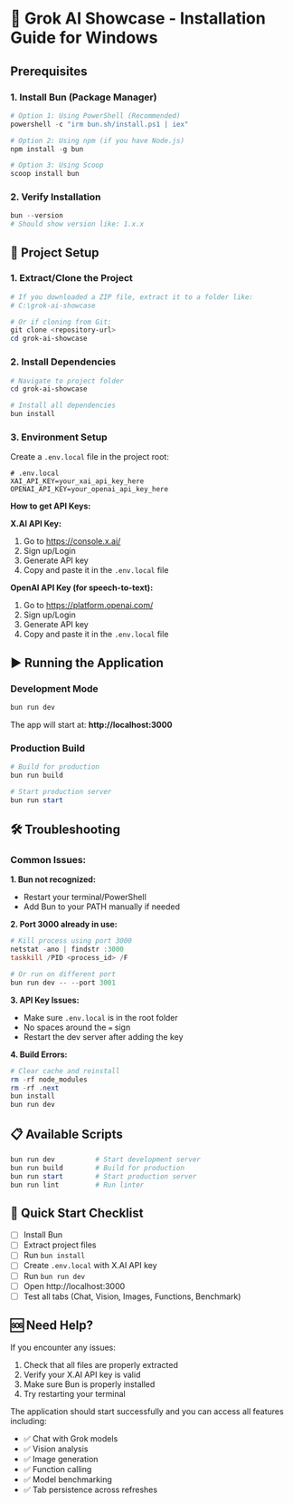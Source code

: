 # 🚀 Grok AI Showcase - Installation Guide for Windows

## Prerequisites

### 1. Install Bun (Package Manager)
```powershell
# Option 1: Using PowerShell (Recommended)
powershell -c "irm bun.sh/install.ps1 | iex"

# Option 2: Using npm (if you have Node.js)
npm install -g bun

# Option 3: Using Scoop
scoop install bun
```

### 2. Verify Installation
```powershell
bun --version
# Should show version like: 1.x.x
```

## 📁 Project Setup

### 1. Extract/Clone the Project
```powershell
# If you downloaded a ZIP file, extract it to a folder like:
# C:\grok-ai-showcase

# Or if cloning from Git:
git clone <repository-url>
cd grok-ai-showcase
```

### 2. Install Dependencies
```powershell
# Navigate to project folder
cd grok-ai-showcase

# Install all dependencies
bun install
```

### 3. Environment Setup
Create a `.env.local` file in the project root:

```env
# .env.local
XAI_API_KEY=your_xai_api_key_here
OPENAI_API_KEY=your_openai_api_key_here
```

**How to get API Keys:**

**X.AI API Key:**
1. Go to https://console.x.ai/
2. Sign up/Login
3. Generate API key
4. Copy and paste it in the `.env.local` file

**OpenAI API Key (for speech-to-text):**
1. Go to https://platform.openai.com/
2. Sign up/Login
3. Generate API key
4. Copy and paste it in the `.env.local` file

## ▶️ Running the Application

### Development Mode
```powershell
bun run dev
```

The app will start at: **http://localhost:3000**

### Production Build
```powershell
# Build for production
bun run build

# Start production server
bun run start
```

## 🛠️ Troubleshooting

### Common Issues:

**1. Bun not recognized:**
- Restart your terminal/PowerShell
- Add Bun to your PATH manually if needed

**2. Port 3000 already in use:**
```powershell
# Kill process using port 3000
netstat -ano | findstr :3000
taskkill /PID <process_id> /F

# Or run on different port
bun run dev -- --port 3001
```

**3. API Key Issues:**
- Make sure `.env.local` is in the root folder
- No spaces around the `=` sign
- Restart the dev server after adding the key

**4. Build Errors:**
```powershell
# Clear cache and reinstall
rm -rf node_modules
rm -rf .next
bun install
bun run dev
```

## 📋 Available Scripts

```powershell
bun run dev          # Start development server
bun run build        # Build for production
bun run start        # Start production server
bun run lint         # Run linter
```

## 🎯 Quick Start Checklist

- [ ] Install Bun
- [ ] Extract project files
- [ ] Run `bun install`
- [ ] Create `.env.local` with X.AI API key
- [ ] Run `bun run dev`
- [ ] Open http://localhost:3000
- [ ] Test all tabs (Chat, Vision, Images, Functions, Benchmark)

## 🆘 Need Help?

If you encounter any issues:
1. Check that all files are properly extracted
2. Verify your X.AI API key is valid
3. Make sure Bun is properly installed
4. Try restarting your terminal

The application should start successfully and you can access all features including:
- ✅ Chat with Grok models
- ✅ Vision analysis
- ✅ Image generation
- ✅ Function calling
- ✅ Model benchmarking
- ✅ Tab persistence across refreshes
